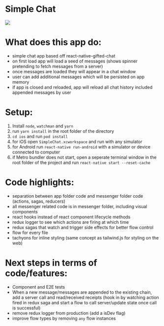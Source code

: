 # Simple Chat
![](SimpleChat.gif)

# What does this app do:
- simple chat app based off react-native-gifted-chat
- on first load app will load a seed of messages (shows spinner pretending to fetch messages from a server)
- once messages are loaded they will appear in a chat window
- user can add additional messages which will be persisted on app memory
- if app is closed and reloaded, app will reload all chat history included appended messages by user

# Setup:
1. Install `node`, `watchman` and `yarn`
2. run `yarn install` in the root folder of the directory
3. `cd ios` and run `pod install`
4. for iOS open `SimpleChat.xcworkspace` and run with any simulator
5. for Android run `react-native run-android` with a simulator or device connected to computer
6. if Metro bundler does not start, open a seperate terminal window in the root folder of the project and run `react-native start --reset-cache`

# Code highlights:
- separation between app folder code and messenger folder code (actions, sagas, reducers)
- all messenger related code is in messenger folder, including visual components
- react hooks instead of react component lifecycle methods
- redux logger to see which actions are firing at which time
- redux sagas that watch and trigger side effects for better flow control
- flow for every file
- tachyons for inline styling (same concept as tailwind.js for styling on the web)

# Next steps in terms of code/features:
- Component and E2E tests
- When a new message/messages are appended to the existing chain, add a server call and read/received receipts (hook in by watching action fired in redux saga and start a flow to call server/update state once call is successful)
- remove redux logger from production (add a isDev flag)
- improve flow types by removing `any` flow instances
